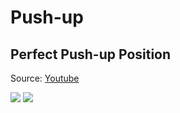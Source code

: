 # Push-up

## Perfect Push-up Position

Source: [Youtube](https://www.youtube.com/watch?v=IODxDxX7oi4)

![](https://cldup.com/P7mvfGhMfe.png)
![](https://cldup.com/4eWLizJ4ri.png)
